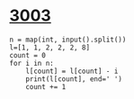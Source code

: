 # [3003](https://www.acmicpc.net/problem/3003)

```
n = map(int, input().split())
l=[1, 1, 2, 2, 2, 8]
count = 0
for i in n:
    l[count] = l[count] - i
    print(l[count], end=' ')
    count += 1
```

